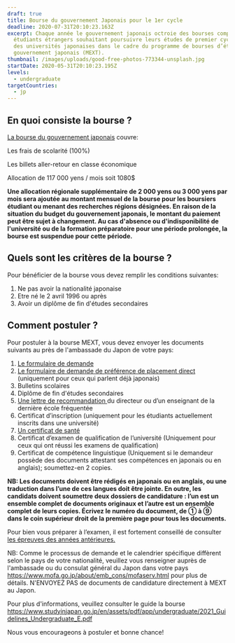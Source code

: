 ```yaml
---
draft: true
title: Bourse du gouvernement Japonais pour le 1er cycle
deadline: 2020-07-31T20:10:23.163Z
excerpt: Chaque année le gouvernement japonais octroie des bourses complètes aux
  étudiants étrangers souhaitant poursuivre leurs études de premier cycle dans
  des universités japonaises dans le cadre du programme de bourses d’études du
  gouvernement japonais (MEXT).
thumbnail: /images/uploads/good-free-photos-773344-unsplash.jpg
startDate: 2020-05-31T20:10:23.195Z
levels:
  - undergraduate
targetCountries:
  - jp
---
```

## En quoi consiste la bourse ?

[La bourse du gouvernement japonais](https://www.studyinjapan.go.jp/en/links/) couvre:

Les frais de scolarité (100%)

Les billets aller-retour en classe économique

Allocation de 117 000 yens / mois soit 1080$

**Une allocation régionale supplémentaire de 2 000 yens ou 3 000 yens par mois sera ajoutée au montant mensuel de la bourse pour les boursiers étudiant ou menant des recherches régions désignées. En raison de la situation du budget du gouvernement japonais, le montant du paiement peut être sujet à changement. Au cas d'absence ou d'indisponibilité de l'université ou de la formation préparatoire pour une période prolongée, la bourse est suspendue pour cette période.**

## Quels sont les critères de la bourse ?

Pour bénéficier de la bourse vous devez remplir les conditions suivantes:

1. Ne pas avoir la nationalité japonaise
2. Etre né le 2 avril 1996 ou après
3. Avoir un diplôme de fin d'études secondaires 

## Comment postuler ?

Pour postuler à la bourse MEXT, vous devez envoyer les documents suivants au près de l'ambassade du Japon de votre pays:

1. [Le formulaire de demande](https://www.studyinjapan.go.jp/en/assets/pdf/app/undergraduate/2021_Application_Undergraduate.pdf) [](https://www.studyinjapan.go.jp/en/assets/pdf/app/undergraduate/2021_Application_Undergraduate.pdf)
2. [Le formulaire de demande de préférence de placement direct](https://www.studyinjapan.go.jp/en/assets/pdf/app/undergraduate/2021_DirectPlacement_Undergraduate.pdf) (uniquement pour ceux qui parlent déjà japonais)
3. Bulletins scolaires
4. Diplôme de fin d'études secondaires 
5. [Une lettre de recommandation ](https://www.studyinjapan.go.jp/en/assets/pdf/app/undergraduate/2021_SampleRecommendation.pdf) du directeur ou d’un enseignant de la dernière école fréquentée
6. Certificat d’inscription (uniquement pour les étudiants actuellement inscrits dans une université)
7. [Un certificat de santé](https://www.studyinjapan.go.jp/en/assets/pdf/app/undergraduate/2021_HealthCertificate.pdf)
8. Certificat d’examen de qualification de l’université (Uniquement pour ceux qui ont réussi les examens de qualification)
9. Certificat de compétence linguistique (Uniquement si le demandeur possède des documents attestant ses compétences en japonais ou en anglais); soumettez-en 2 copies.

**NB: Les documents doivent être rédigés en japonais ou en anglais, ou une traduction dans l’une de ces langues doit être jointe. En outre, les candidats doivent soumettre deux dossiers de candidature : l’un est un ensemble complet de documents originaux et l’autre est un ensemble complet de leurs copies. Écrivez le numéro du document, de ① à ⑨ dans le coin supérieur droit de la première page pour tous les documents.**

Pour bien vous préparer à l’examen, il est fortement conseillé de consulter [les épreuves des années antérieures.](https://www.studyinjapan.go.jp/en/planning/scholarship/application/examination/index.html)

NB: Comme le processus de demande et le calendrier spécifique diffèrent selon le pays de votre nationalité, veuillez vous renseigner auprès de l'ambassade ou du consulat général du Japon dans votre pays <https://www.mofa.go.jp/about/emb_cons/mofaserv.html> pour plus de détails. N'ENVOYEZ PAS de documents de candidature directement à MEXT au Japon.

Pour plus d'informations, veuillez consulter le guide la bourse <https://www.studyinjapan.go.jp/en/assets/pdf/app/undergraduate/2021_Guidelines_Undergraduate_E.pdf>

Nous vous encourageons à postuler et  bonne chance!